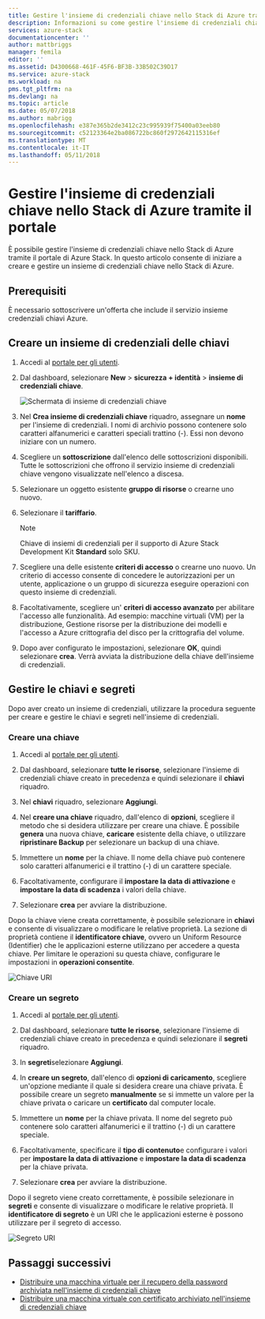 ```yaml
---
title: Gestire l'insieme di credenziali chiave nello Stack di Azure tramite il portale | Documenti Microsoft
description: Informazioni su come gestire l'insieme di credenziali chiave nello Stack di Azure tramite il portale
services: azure-stack
documentationcenter: ''
author: mattbriggs
manager: femila
editor: ''
ms.assetid: D4300668-461F-45F6-BF3B-33B502C39D17
ms.service: azure-stack
ms.workload: na
pms.tgt_pltfrm: na
ms.devlang: na
ms.topic: article
ms.date: 05/07/2018
ms.author: mabrigg
ms.openlocfilehash: e387e365b2de3412c23c995939f75400a03eeb80
ms.sourcegitcommit: c52123364e2ba086722bc860f2972642115316ef
ms.translationtype: MT
ms.contentlocale: it-IT
ms.lasthandoff: 05/11/2018
---
```

# <a name="manage-key-vault-in-azure-stack-by-using-the-portal"></a>Gestire l'insieme di credenziali chiave nello Stack di Azure tramite il portale

È possibile gestire l'insieme di credenziali chiave nello Stack di Azure tramite il portale di Azure Stack. In questo articolo consente di iniziare a creare e gestire un insieme di credenziali chiave nello Stack di Azure.

## <a name="prerequisites"></a>Prerequisiti

È necessario sottoscrivere un'offerta che include il servizio insieme credenziali chiavi Azure.

## <a name="create-a-key-vault"></a>Creare un insieme di credenziali delle chiavi

1. Accedi al [portale per gli utenti](https://portal.local.azurestack.external).

2. Dal dashboard, selezionare **New** > **sicurezza + identità** > **insieme di credenziali chiave**.

    ![Schermata di insieme di credenziali chiave](media/azure-stack-kv-manage-portal/image1.png)

3. Nel **Crea insieme di credenziali chiave** riquadro, assegnare un **nome** per l'insieme di credenziali. I nomi di archivio possono contenere solo caratteri alfanumerici e caratteri speciali trattino (-). Essi non devono iniziare con un numero.

4. Scegliere un **sottoscrizione** dall'elenco delle sottoscrizioni disponibili. Tutte le sottoscrizioni che offrono il servizio insieme di credenziali chiave vengono visualizzate nell'elenco a discesa.

5. Selezionare un oggetto esistente **gruppo di risorse** o crearne uno nuovo.

6. Selezionare il **tariffario**.
    >[!NOTE]
    > Chiave di insiemi di credenziali per il supporto di Azure Stack Development Kit **Standard** solo SKU.

7. Scegliere una delle esistente **criteri di accesso** o crearne uno nuovo. Un criterio di accesso consente di concedere le autorizzazioni per un utente, applicazione o un gruppo di sicurezza eseguire operazioni con questo insieme di credenziali.

8. Facoltativamente, scegliere un' **criteri di accesso avanzato** per abilitare l'accesso alle funzionalità. Ad esempio: macchine virtuali (VM) per la distribuzione, Gestione risorse per la distribuzione dei modelli e l'accesso a Azure crittografia del disco per la crittografia del volume.

9. Dopo aver configurato le impostazioni, selezionare **OK**, quindi selezionare **crea**. Verrà avviata la distribuzione della chiave dell'insieme di credenziali.

## <a name="manage-keys-and-secrets"></a>Gestire le chiavi e segreti

Dopo aver creato un insieme di credenziali, utilizzare la procedura seguente per creare e gestire le chiavi e segreti nell'insieme di credenziali.

### <a name="create-a-key"></a>Creare una chiave

1. Accedi al [portale per gli utenti](https://portal.local.azurestack.external).

2. Dal dashboard, selezionare **tutte le risorse**, selezionare l'insieme di credenziali chiave creato in precedenza e quindi selezionare il **chiavi** riquadro.

3. Nel **chiavi** riquadro, selezionare **Aggiungi**.

4. Nel **creare una chiave** riquadro, dall'elenco di **opzioni**, scegliere il metodo che si desidera utilizzare per creare una chiave. È possibile **genera** una nuova chiave, **caricare** esistente della chiave, o utilizzare **ripristinare Backup** per selezionare un backup di una chiave.

5. Immettere un **nome** per la chiave. Il nome della chiave può contenere solo caratteri alfanumerici e il trattino (-) di un carattere speciale.

6. Facoltativamente, configurare il **impostare la data di attivazione** e **impostare la data di scadenza** i valori della chiave.

7. Selezionare **crea** per avviare la distribuzione.

Dopo la chiave viene creata correttamente, è possibile selezionare in **chiavi** e consente di visualizzare o modificare le relative proprietà. La sezione di proprietà contiene il **identificatore chiave**, ovvero un Uniform Resource (Identifier) che le applicazioni esterne utilizzano per accedere a questa chiave. Per limitare le operazioni su questa chiave, configurare le impostazioni in **operazioni consentite**.

![Chiave URI](media/azure-stack-kv-manage-portal/image4.png)

### <a name="create-a-secret"></a>Creare un segreto

1. Accedi al [portale per gli utenti](https://portal.local.azurestack.external).
2. Dal dashboard, selezionare **tutte le risorse**, selezionare l'insieme di credenziali chiave creato in precedenza e quindi selezionare il **segreti** riquadro.

3. In **segreti**selezionare **Aggiungi**.

4. In **creare un segreto**, dall'elenco di **opzioni di caricamento**, scegliere un'opzione mediante il quale si desidera creare una chiave privata. È possibile creare un segreto **manualmente** se si immette un valore per la chiave privata o caricare un **certificato** dal computer locale.

5. Immettere un **nome** per la chiave privata. Il nome del segreto può contenere solo caratteri alfanumerici e il trattino (-) di un carattere speciale.

6. Facoltativamente, specificare il **tipo di contenuto**e configurare i valori per **impostare la data di attivazione** e **impostare la data di scadenza** per la chiave privata.

7. Selezionare **crea** per avviare la distribuzione.

Dopo il segreto viene creato correttamente, è possibile selezionare in **segreti** e consente di visualizzare o modificare le relative proprietà. Il **identificatore di segreto** è un URI che le applicazioni esterne è possono utilizzare per il segreto di accesso.

![Segreto URI](media/azure-stack-kv-manage-portal/image5.png)

## <a name="next-steps"></a>Passaggi successivi

* [Distribuire una macchina virtuale per il recupero della password archiviata nell'insieme di credenziali chiave](azure-stack-kv-deploy-vm-with-secret.md)
* [Distribuire una macchina virtuale con certificato archiviato nell'insieme di credenziali chiave](azure-stack-kv-push-secret-into-vm.md)
